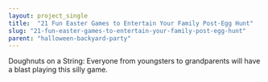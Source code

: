 ```yaml
---
layout: project_single
title:  "21 Fun Easter Games to Entertain Your Family Post-Egg Hunt"
slug: "21-fun-easter-games-to-entertain-your-family-post-egg-hunt"
parent: "halloween-backyard-party"
---
```

Doughnuts on a String:  Everyone from youngsters to grandparents will have a blast playing this silly game.